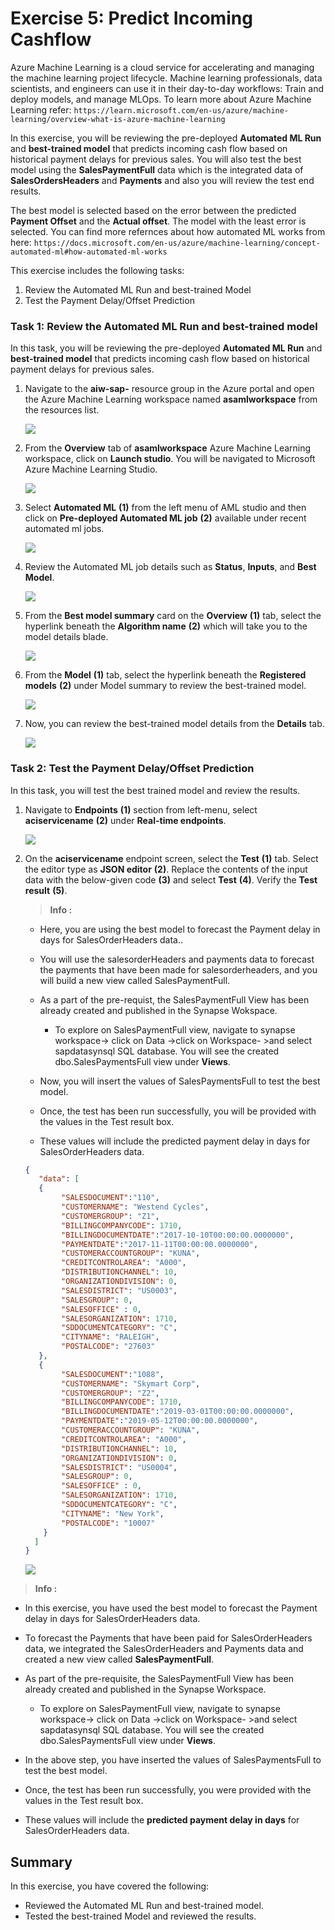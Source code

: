 # Exercise 5: Predict Incoming Cashflow

Azure Machine Learning is a cloud service for accelerating and managing the machine learning project lifecycle. Machine learning professionals, data scientists, and engineers can use it in their day-to-day workflows: Train and deploy models, and manage MLOps. To learn more about Azure Machine Learning refer: `https://learn.microsoft.com/en-us/azure/machine-learning/overview-what-is-azure-machine-learning`

In this exercise, you will be reviewing the pre-deployed **Automated ML Run** and **best-trained model** that predicts incoming cash flow based on historical payment delays for previous sales. You will also test the best model using the **SalesPaymentFull** data which is the integrated data of **SalesOrdersHeaders** and **Payments** and also you will review the test end results.

The best model is selected based on the error between the predicted **Payment Offset** and the **Actual offset**. The model with the least error is selected. You can find more refernces about how automated ML works from here: `https://docs.microsoft.com/en-us/azure/machine-learning/concept-automated-ml#how-automated-ml-works`
 
This exercise includes the following tasks:

1. Review the Automated ML Run and best-trained Model
2. Test the Payment Delay/Offset Prediction

### Task 1: Review the Automated ML Run and best-trained model

In this task, you will be reviewing the pre-deployed **Automated ML Run** and **best-trained model** that predicts incoming cash flow based on historical payment delays for previous sales.

1. Navigate to the **aiw-sap-<inject key="DeploymentID" enableCopy="false"/>** resource group in the Azure portal and open the Azure Machine Learning workspace named **asamlworkspace<inject key="DeploymentID" enableCopy="false"/>** from the resources list.

   ![](media/aml.png)
   
2. From the **Overview** tab of **asamlworkspace<inject key="DeploymentID" enableCopy="false"/>** Azure Machine Learning workspace, click on **Launch studio**. You will be navigated to Microsoft Azure Machine Learning Studio.

   ![](media/launch.png)
   
3. Select **Automated ML** **(1)** from the left menu of AML studio and then click on **Pre-deployed Automated ML job** **(2)** available under recent automated ml jobs.

   ![](media/auto-ex5-t1-step3.png)
   
4. Review the Automated ML job details such as **Status**, **Inputs**, and **Best Model**. 

   ![](media/auto-ex5-t1-step4.png)

5. From the **Best model summary** card on the **Overview** **(1)** tab, select the hyperlink beneath the **Algorithm name** **(2)** which will take you to the model details blade.
  
   ![](media/auto-ex5-t1-step5.png)
   
6. From the **Model** **(1)** tab, select the hyperlink beneath the **Registered models** **(2)** under Model summary to review the best-trained model.

   ![](media/auto-ex5-t1-step6.png)
   
7. Now, you can review the best-trained model details from the **Details** tab.

   ![](media/auto-ex5-t1-step7.png)  

### Task 2: Test the Payment Delay/Offset Prediction

In this task, you will test the best trained model and review the results.

1. Navigate to **Endpoints** **(1)** section from left-menu, select **aciservicename** **(2)** under **Real-time endpoints**.

   ![](media/auto-ex5-t2-step1.png)
   
2. On the **aciservicename** endpoint screen, select the **Test** **(1)** tab. Select the editor type as **JSON editor** **(2)**. Replace the contents of the input data with the below-given code **(3)** and select **Test** **(4)**. Verify the **Test result** **(5)**.

   >**Info :**  
   - Here, you are using the best model to forecast the Payment delay in days for SalesOrderHeaders data..
   - You will use the salesorderHeaders and payments data to forecast the payments that have been made for salesorderheaders, and you will build a new view called SalesPaymentFull.
   - As a part of the pre-requist, the SalesPaymentFull View has been already created and published in the Synapse Wokspace.

        - To explore on SalesPaymentFull view, navigate to synapse workspace-> click on Data ->click on Workspace- >and select sapdatasynsql SQL database. You will see the created dbo.SalesPaymentsFull view under **Views**.

   - Now, you will insert the values of SalesPaymentsFull to test the best model.
   - Once, the test has been run successfully, you will be provided with the values in the Test result box.
   - These values will include the predicted payment delay in days for SalesOrderHeaders data.
   
    ```json
    {
       "data": [
       {
            "SALESDOCUMENT":"110",
            "CUSTOMERNAME": "Westend Cycles",
            "CUSTOMERGROUP": "Z1",
            "BILLINGCOMPANYCODE": 1710,
            "BILLINGDOCUMENTDATE":"2017-10-10T00:00:00.0000000",
            "PAYMENTDATE":"2017-11-11T00:00:00.0000000",
            "CUSTOMERACCOUNTGROUP": "KUNA",
            "CREDITCONTROLAREA": "A000",
            "DISTRIBUTIONCHANNEL": 10,
            "ORGANIZATIONDIVISION": 0,
            "SALESDISTRICT": "US0003",
            "SALESGROUP": 0,
            "SALESOFFICE" : 0,
            "SALESORGANIZATION": 1710,
            "SDDOCUMENTCATEGORY": "C",
            "CITYNAME": "RALEIGH",
            "POSTALCODE": "27603"
       },
       {
            "SALESDOCUMENT":"1088",
            "CUSTOMERNAME": "Skymart Corp",
            "CUSTOMERGROUP": "Z2",
            "BILLINGCOMPANYCODE": 1710,
            "BILLINGDOCUMENTDATE":"2019-03-01T00:00:00.0000000",
            "PAYMENTDATE":"2019-05-12T00:00:00.0000000",
            "CUSTOMERACCOUNTGROUP": "KUNA",
            "CREDITCONTROLAREA": "A000",
            "DISTRIBUTIONCHANNEL": 10,
            "ORGANIZATIONDIVISION": 0,
            "SALESDISTRICT": "US0004",
            "SALESGROUP": 0,
            "SALESOFFICE" : 0,
            "SALESORGANIZATION": 1710,
            "SDDOCUMENTCATEGORY": "C",
            "CITYNAME": "New York",
            "POSTALCODE": "10007"
        }
      ]
   }
   ```
   
   ![](media/auto-ex5-t2-step2.png)

  >**Info :**

  - In this exercise, you have used the best model to forecast the Payment delay in days for SalesOrderHeaders data.
  - To forecast the Payments that have been paid for SalesOrderHeaders data, we integrated the SalesOrderHeaders and Payments data and created a new view called **SalesPaymentFull**.
  - As part of the pre-requisite, the SalesPaymentFull View has been already created and published in the Synapse Workspace.

       - To explore on SalesPaymentFull view, navigate to synapse workspace-> click on Data ->click on Workspace- >and select sapdatasynsql SQL database. You will see the created dbo.SalesPaymentsFull view under **Views**.

  - In the above step, you have inserted the values of SalesPaymentsFull to test the best model.
  - Once, the test has been run successfully, you were provided with the values in the Test result box.
  - These values will include the **predicted payment delay in days** for SalesOrderHeaders data.


## Summary

In this exercise, you have covered the following:

* Reviewed the Automated ML Run and best-trained model.
* Tested the best-trained Model and reviewed the results.
